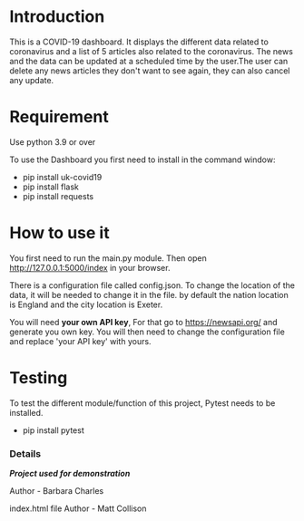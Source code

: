 # Introduction
This is a COVID-19 dashboard. It displays the different data related to 
coronavirus and a list of 5 articles also related to the coronavirus. The 
news and the data can be updated at a scheduled time by the user.The user 
can delete any news articles they don't want to see again, they can also 
cancel any update.

# Requirement

Use python 3.9 or over

To use the Dashboard you first need to install in the command window:
* pip install uk-covid19
* pip install flask
* pip install requests
 

# How to use it

You first need to run the main.py module. Then open http://127.0.0.1:5000/index
in your browser.

There is a configuration file called config.json. To change the location  of 
the data, it will be needed to change it in the file. by default the nation 
location is England and the city location is Exeter.

You will need **your own API key**, For that go to https://newsapi.org/ and 
generate you own key. You will then need to change the configuration file 
and replace 'your API key' with yours.

# Testing
To test the different module/function of this project, Pytest needs to be 
installed.

* pip install pytest

### Details

**_Project used for demonstration_**

Author - Barbara Charles

index.html file Author - Matt Collison
